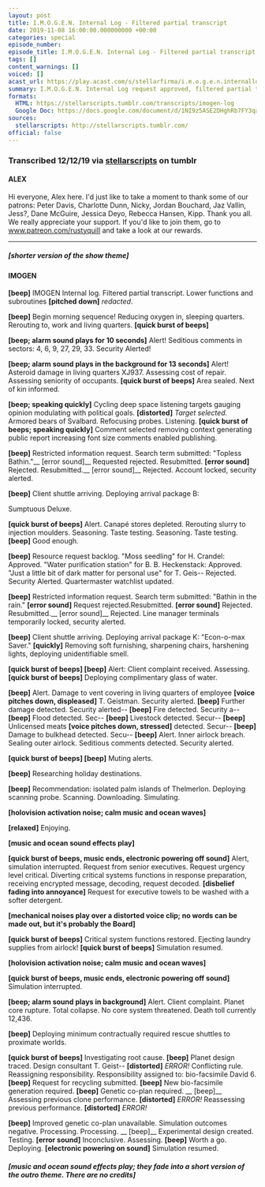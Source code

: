 ```yaml
---
layout: post
title: I.M.O.G.E.N. Internal Log - Filtered partial transcript
date: 2019-11-08 16:00:00.000000000 +00:00
categories: special
episode_number: 
episode_title: I.M.O.G.E.N. Internal Log - Filtered partial transcript
tags: []
content_warnings: []
voiced: []
acast_url: https://play.acast.com/s/stellarfirma/i.m.o.g.e.n.internallog-filteredpartialtranscript
summary: I.M.O.G.E.N. Internal Log request approved, filtered partial transcript provided. <br/><br/>All redactions and amendments must be submitted to the sub-committee for partial transcript redactions (disbanded).
formats:
  HTML: https://stellarscripts.tumblr.com/transcripts/imogen-log
  Google Doc: https://docs.google.com/document/d/1NI9z5ASE2DHghRb7FY3qa9oh7clOqFzoGH-d9pALLJ4/edit
sources:
  stellarscripts: http://stellarscripts.tumblr.com/
official: false
---
```


### Transcribed 12/12/19 via [stellarscripts](https://stellarscripts.tumblr.com/) on tumblr

#### ALEX

Hi everyone, Alex here. I'd just like to take a moment to thank some of our patrons: Peter Davis, Charlotte Dunn, Nicky, Jordan Bouchard, Jaz Vallin, Jess?, Dane McGuire, Jessica Deyo, Rebecca Hansen, Kipp. Thank you all. We really appreciate your support. If you'd like to join them, go to www.patreon.com/rustyquill and take a look at our rewards.

------

##### [shorter version of the show theme]

#### IMOGEN

__[beep]__ IMOGEN Internal log. Filtered partial transcript. Lower functions and subroutines __[pitched down]__ *redacted*.

__[beep]__ Begin morning sequence! Reducing oxygen in, sleeping quarters. Rerouting to, work and living quarters. __[quick burst of beeps]__

__[beep; alarm sound plays for 10 seconds]__ Alert! Seditious comments in sectors: 4, 6, 9, 27, 29, 33. Security Alerted!

__[beep; alarm sound plays in the background for 13 seconds]__ Alert! Asteroid damage in living quarters XJ937. Assessing cost of repair. Assessing seniority of occupants. __[quick burst of beeps]__ Area sealed. Next of kin informed.

__[beep; speaking quickly]__ Cycling deep space listening targets gauging opinion modulating with political goals. __[distorted]__ *Target selected.* Armored bears of Svalbard. Refocusing probes. Listening. __[quick burst of beeps; speaking quickly]__ Comment selected removing context generating public report increasing font size comments enabled publishing.

__[beep]__ Restricted information request. Search term submitted: "Topless Bathin."__ [error sound]__ Requested rejected. Resubmitted. __[error sound]__ Rejected. Resubmitted.__ [error sound]__ Rejected. Account locked, security alerted.

__[beep]__ Client shuttle arriving. Deploying arrival package B:

Sumptuous Deluxe.

__[quick burst of beeps]__ Alert. Canapé stores depleted. Rerouting slurry to injection moulders. Seasoning. Taste testing. Seasoning. Taste testing. __[beep]__ Good enough.

__[beep]__ Resource request backlog. "Moss seedling" for H. Crandel: Approved. "Water purification station" for B. B. Heckenstack: Approved. "Just a little bit of dark matter for personal use" for T. Geis-- Rejected. Security Alerted. Quartermaster watchlist updated.

__[beep]__ Restricted information request. Search term submitted: "Bathin in the rain." __[error sound]__ Request rejected.Resubmitted. __[error sound]__ Rejected. Resubmitted.__ [error sound]__ Rejected. Line manager terminals temporarily locked, security alerted.

__[beep]__ Client shuttle arriving. Deploying arrival package K: "Econ-o-max Saver." __[quickly]__ Removing soft furnishing, sharpening chairs, harshening lights, deploying unidentifiable smell.

__[quick burst of beeps] [beep]__ Alert: Client complaint received. Assessing.__[quick burst of beeps]__ Deploying complimentary glass of water.

__[beep]__ Alert. Damage to vent covering in living quarters of employee __[voice pitches down, displeased]__ T. Geistman. Security alerted. __[beep]__ Further damage detected. Security alerted-- __[beep]__ Fire detected. Security a-- __[beep]__ Flood detected. Sec-- __[beep]__ Livestock detected. Secur-- __[beep]__ Unlicensed meats __[voice pitches down, stressed]__ detected. Secur-- __[beep]__ Damage to bulkhead detected. Secu-- __[beep]__ Alert. Inner airlock breach. Sealing outer airlock. Seditious comments detected. Security alerted.

__[quick burst of beeps] [beep]__ Muting alerts.

__[beep]__ Researching holiday destinations.

__[beep]__ Recommendation: isolated palm islands of Thelmerlon. Deploying scanning probe. Scanning. Downloading. Simulating.

__[holovision activation noise; calm music and ocean waves]__

__[relaxed]__ Enjoying.

__[music and ocean sound effects play]__

__[quick burst of beeps, music ends, electronic powering off sound]__ Alert, simulation interrupted. Request from senior executives. Request urgency level critical. Diverting critical systems functions in response preparation, receiving encrypted message, decoding, request decoded. __[disbelief fading into annoyance]__ Request for executive towels to be washed with a softer detergent.

__[mechanical noises play over a distorted voice clip; no words can be made out, but it's probably the Board]__

__[quick burst of beeps]__ Critical system functions restored. Ejecting laundry supplies from airlock! __[quick burst of beeps]__ Simulation resumed.

__[holovision activation noise; calm music and ocean waves]__

__[quick burst of beeps, music ends, electronic powering off sound]__ Simulation interrupted.

__[beep; alarm sound plays in background]__ Alert. Client complaint. Planet core rupture. Total collapse. No core system threatened. Death toll currently 12,436.

__[beep]__ Deploying minimum contractually required rescue shuttles to proximate worlds.

__[quick burst of beeps]__ Investigating root cause. __[beep]__ Planet design traced. Design consultant T. Geist-- __[distorted]__ *ERROR!* Conflicting rule. Reassigning responsibility. Responsibility assigned to: bio-facsimile David 6. __[beep]__ Request for recycling submitted. __[beep]__ New bio-facsimile generation required. __[beep]__ Genetic co-plan required. __ [beep]__ Assessing previous clone performance. __[distorted]__ *ERROR!* Reassessing previous performance. __[distorted]__ *ERROR!*

__[beep]__ Improved genetic co-plan unavailable. Simulation outcomes negative. Processing. Processing. __ [beep]__ Experimental design created. Testing. __[error sound]__ Inconclusive. Assessing. __[beep]__ Worth a go. Deploying. __[electronic powering on sound]__ Simulation resumed.

##### [music and ocean sound effects play; they fade into a short version of the outro theme. There are no credits]
